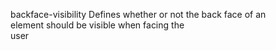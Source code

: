 backface-visibility
    Defines whether or not the back face of an  
    element should be visible when facing the  
    user  
